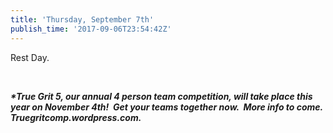 ```yaml
---
title: 'Thursday, September 7th'
publish_time: '2017-09-06T23:54:42Z'
---
```


Rest Day.

 

***\*True Grit 5, our annual 4 person team competition, will take place
this year on November 4th!  Get your teams together now.  More info to
come. Truegritcomp.wordpress.com.***
